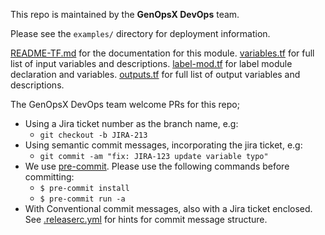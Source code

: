 This repo is maintained by the **GenOpsX DevOps** team.

Please see the `examples/` directory for deployment information.

[README-TF.md](./README-TF.md) for the documentation for this module.
[variables.tf](./variables.tf) for full list of input variables and descriptions.
[label-mod.tf](./label-mod.tf) for label module declaration and variables.
[outputs.tf](./outputs.tf) for full list of output variables and descriptions.

The GenOpsX DevOps team welcome PRs for this repo;
- Using a Jira ticket number as the branch name, e.g:
    - `git checkout -b JIRA-213`
- Using semantic commit messages, incorporating the jira ticket, e.g:
    - `git commit -am "fix: JIRA-123 update variable typo"`
- We use [pre-commit](https://pre-commit.com/#install).  Please use the following commands before committing:
    - `$ pre-commit install`
    - `$ pre-commit run -a`
- With Conventional commit messages, also with a Jira ticket enclosed.  See [.releaserc.yml](./.releaserc.yml) for hints for commit message structure.
